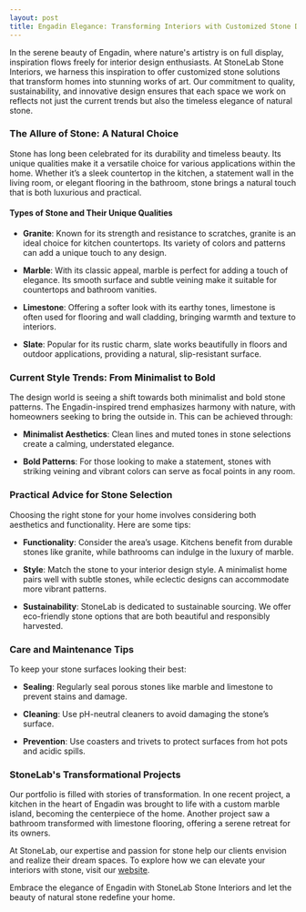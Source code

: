```yaml
---
layout: post
title: Engadin Elegance: Transforming Interiors with Customized Stone Design
---
```



In the serene beauty of Engadin, where nature's artistry is on full display, inspiration flows freely for interior design enthusiasts. At StoneLab Stone Interiors, we harness this inspiration to offer customized stone solutions that transform homes into stunning works of art. Our commitment to quality, sustainability, and innovative design ensures that each space we work on reflects not just the current trends but also the timeless elegance of natural stone.

### The Allure of Stone: A Natural Choice

Stone has long been celebrated for its durability and timeless beauty. Its unique qualities make it a versatile choice for various applications within the home. Whether it’s a sleek countertop in the kitchen, a statement wall in the living room, or elegant flooring in the bathroom, stone brings a natural touch that is both luxurious and practical.

#### Types of Stone and Their Unique Qualities

- **Granite**: Known for its strength and resistance to scratches, granite is an ideal choice for kitchen countertops. Its variety of colors and patterns can add a unique touch to any design.
  
- **Marble**: With its classic appeal, marble is perfect for adding a touch of elegance. Its smooth surface and subtle veining make it suitable for countertops and bathroom vanities.
  
- **Limestone**: Offering a softer look with its earthy tones, limestone is often used for flooring and wall cladding, bringing warmth and texture to interiors.
  
- **Slate**: Popular for its rustic charm, slate works beautifully in floors and outdoor applications, providing a natural, slip-resistant surface.

### Current Style Trends: From Minimalist to Bold

The design world is seeing a shift towards both minimalist and bold stone patterns. The Engadin-inspired trend emphasizes harmony with nature, with homeowners seeking to bring the outside in. This can be achieved through:

- **Minimalist Aesthetics**: Clean lines and muted tones in stone selections create a calming, understated elegance.
  
- **Bold Patterns**: For those looking to make a statement, stones with striking veining and vibrant colors can serve as focal points in any room.

### Practical Advice for Stone Selection

Choosing the right stone for your home involves considering both aesthetics and functionality. Here are some tips:

- **Functionality**: Consider the area’s usage. Kitchens benefit from durable stones like granite, while bathrooms can indulge in the luxury of marble.
  
- **Style**: Match the stone to your interior design style. A minimalist home pairs well with subtle stones, while eclectic designs can accommodate more vibrant patterns.
  
- **Sustainability**: StoneLab is dedicated to sustainable sourcing. We offer eco-friendly stone options that are both beautiful and responsibly harvested.

### Care and Maintenance Tips

To keep your stone surfaces looking their best:

- **Sealing**: Regularly seal porous stones like marble and limestone to prevent stains and damage.
  
- **Cleaning**: Use pH-neutral cleaners to avoid damaging the stone’s surface.
  
- **Prevention**: Use coasters and trivets to protect surfaces from hot pots and acidic spills.

### StoneLab's Transformational Projects

Our portfolio is filled with stories of transformation. In one recent project, a kitchen in the heart of Engadin was brought to life with a custom marble island, becoming the centerpiece of the home. Another project saw a bathroom transformed with limestone flooring, offering a serene retreat for its owners.

At StoneLab, our expertise and passion for stone help our clients envision and realize their dream spaces. To explore how we can elevate your interiors with stone, visit our [website](https://stonelab.se).

Embrace the elegance of Engadin with StoneLab Stone Interiors and let the beauty of natural stone redefine your home.